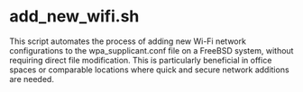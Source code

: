 # add_new_wifi.sh
This script automates the process of adding new Wi-Fi network configurations to the wpa_supplicant.conf file on a FreeBSD system, without requiring direct file modification. This is particularly beneficial in office spaces or comparable locations where quick and secure network additions are needed.
